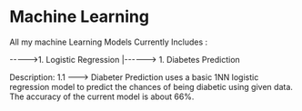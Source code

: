# Machine Learning
 All my machine Learning Models
Currently Includes :

----->1. Logistic Regression
   |------> 1. Diabetes Prediction
   
   
   
   
   
   Description:
   1.1 ---> Diabeter Prediction uses a basic 1NN logistic regression model to predict the chances of being diabetic using given data. The accuracy of the current model is about 66%.
